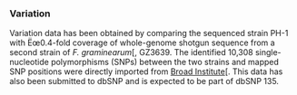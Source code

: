 ### Variation

Variation data has been obtained by comparing the sequenced strain PH-1
with Ëœ0.4-fold coverage of whole-genome shotgun sequence from a second
strain of *F. graminearum*[, GZ3639. The identified 10,308
single-nucleotide polymorphisms (SNPs) between the two strains and
mapped SNP positions were directly imported from
[Broad Institute](http://www.broadinstitute.org)[. This data has also been
submitted to dbSNP and is expected to be part of dbSNP
135.
